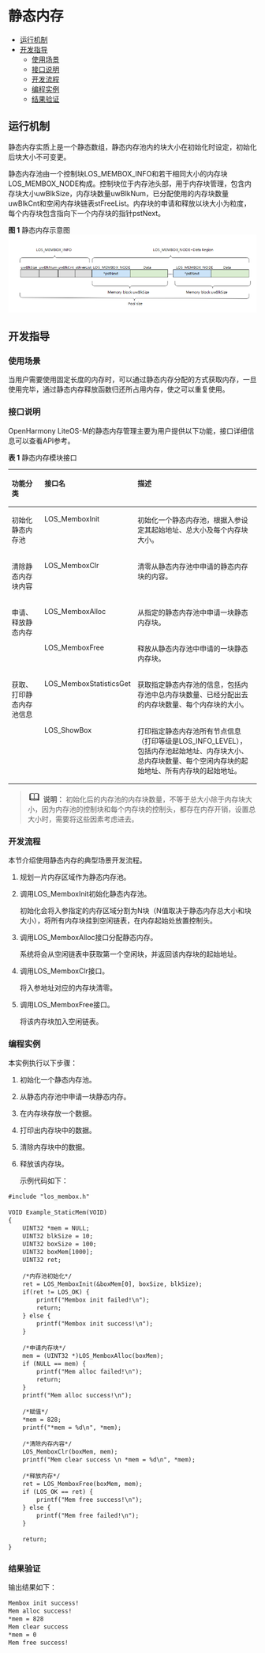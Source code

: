 # 静态内存<a name="ZH-CN_TOPIC_0000001078876516"></a>

-   [运行机制](#section165473517522)
-   [开发指导](#section57511620165218)
    -   [使用场景](#section215474911529)
    -   [接口说明](#section79231214539)
    -   [开发流程](#section1388511316548)
    -   [编程实例](#section17801515105519)
    -   [结果验证](#section11818154112319)


## 运行机制<a name="section165473517522"></a>

静态内存实质上是一个静态数组，静态内存池内的块大小在初始化时设定，初始化后块大小不可变更。

静态内存池由一个控制块LOS\_MEMBOX\_INFO和若干相同大小的内存块LOS\_MEMBOX\_NODE构成。控制块位于内存池头部，用于内存块管理，包含内存块大小uwBlkSize，内存块数量uwBlkNum，已分配使用的内存块数量uwBlkCnt和空闲内存块链表stFreeList。内存块的申请和释放以块大小为粒度，每个内存块包含指向下一个内存块的指针pstNext。

**图 1**  静态内存示意图<a name="fig1081017327364"></a>  
![](figures/静态内存示意图.png "静态内存示意图")

## 开发指导<a name="section57511620165218"></a>

### 使用场景<a name="section215474911529"></a>

当用户需要使用固定长度的内存时，可以通过静态内存分配的方式获取内存，一旦使用完毕，通过静态内存释放函数归还所占用内存，使之可以重复使用。

### 接口说明<a name="section79231214539"></a>

OpenHarmony LiteOS-M的静态内存管理主要为用户提供以下功能，接口详细信息可以查看API参考。

**表 1**  静态内存模块接口

<a name="table1415203765610"></a>
<table><thead align="left"><tr id="row134151837125611"><th class="cellrowborder" valign="top" width="16.19161916191619%" id="mcps1.2.4.1.1"><p id="p16415637105612"><a name="p16415637105612"></a><a name="p16415637105612"></a>功能分类</p>
</th>
<th class="cellrowborder" valign="top" width="22.472247224722473%" id="mcps1.2.4.1.2"><p id="p11415163718562"><a name="p11415163718562"></a><a name="p11415163718562"></a>接口名</p>
</th>
<th class="cellrowborder" valign="top" width="61.33613361336133%" id="mcps1.2.4.1.3"><p id="p1641533755612"><a name="p1641533755612"></a><a name="p1641533755612"></a>描述</p>
</th>
</tr>
</thead>
<tbody><tr id="row0415737175610"><td class="cellrowborder" valign="top" width="16.19161916191619%" headers="mcps1.2.4.1.1 "><p id="p2990613114416"><a name="p2990613114416"></a><a name="p2990613114416"></a>初始化静态内存池</p>
</td>
<td class="cellrowborder" valign="top" width="22.472247224722473%" headers="mcps1.2.4.1.2 "><p id="p169901113194416"><a name="p169901113194416"></a><a name="p169901113194416"></a>LOS_MemboxInit</p>
</td>
<td class="cellrowborder" valign="top" width="61.33613361336133%" headers="mcps1.2.4.1.3 "><p id="p5990113174414"><a name="p5990113174414"></a><a name="p5990113174414"></a>初始化一个静态内存池，根据入参设定其起始地址、总大小及每个内存块大小。</p>
</td>
</tr>
<tr id="row1841519376561"><td class="cellrowborder" valign="top" width="16.19161916191619%" headers="mcps1.2.4.1.1 "><p id="p9367164904413"><a name="p9367164904413"></a><a name="p9367164904413"></a>清除静态内存块内容</p>
</td>
<td class="cellrowborder" valign="top" width="22.472247224722473%" headers="mcps1.2.4.1.2 "><p id="p103671549144411"><a name="p103671549144411"></a><a name="p103671549144411"></a>LOS_MemboxClr</p>
</td>
<td class="cellrowborder" valign="top" width="61.33613361336133%" headers="mcps1.2.4.1.3 "><p id="p18367184916448"><a name="p18367184916448"></a><a name="p18367184916448"></a>清零从静态内存池中申请的静态内存块的内容。</p>
</td>
</tr>
<tr id="row1187514443616"><td class="cellrowborder" rowspan="2" valign="top" width="16.19161916191619%" headers="mcps1.2.4.1.1 "><p id="p64541711458"><a name="p64541711458"></a><a name="p64541711458"></a>申请、释放静态内存</p>
</td>
<td class="cellrowborder" valign="top" width="22.472247224722473%" headers="mcps1.2.4.1.2 "><p id="p84547710452"><a name="p84547710452"></a><a name="p84547710452"></a>LOS_MemboxAlloc</p>
</td>
<td class="cellrowborder" valign="top" width="61.33613361336133%" headers="mcps1.2.4.1.3 "><p id="p5454177164520"><a name="p5454177164520"></a><a name="p5454177164520"></a>从指定的静态内存池中申请一块静态内存块。</p>
</td>
</tr>
<tr id="row1745415527441"><td class="cellrowborder" valign="top" headers="mcps1.2.4.1.1 "><p id="p645457204512"><a name="p645457204512"></a><a name="p645457204512"></a>LOS_MemboxFree</p>
</td>
<td class="cellrowborder" valign="top" headers="mcps1.2.4.1.2 "><p id="p545415704514"><a name="p545415704514"></a><a name="p545415704514"></a>释放从静态内存池中申请的一块静态内存块。</p>
</td>
</tr>
<tr id="row19101718144518"><td class="cellrowborder" rowspan="2" valign="top" width="16.19161916191619%" headers="mcps1.2.4.1.1 "><p id="p15927427144615"><a name="p15927427144615"></a><a name="p15927427144615"></a>获取、打印静态内存池信息</p>
</td>
<td class="cellrowborder" valign="top" width="22.472247224722473%" headers="mcps1.2.4.1.2 "><p id="p792715277464"><a name="p792715277464"></a><a name="p792715277464"></a>LOS_MemboxStatisticsGet</p>
</td>
<td class="cellrowborder" valign="top" width="61.33613361336133%" headers="mcps1.2.4.1.3 "><p id="p139271327114620"><a name="p139271327114620"></a><a name="p139271327114620"></a>获取指定静态内存池的信息，包括内存池中总内存块数量、已经分配出去的内存块数量、每个内存块的大小。</p>
</td>
</tr>
<tr id="row1346314166464"><td class="cellrowborder" valign="top" headers="mcps1.2.4.1.1 "><p id="p8927102754619"><a name="p8927102754619"></a><a name="p8927102754619"></a>LOS_ShowBox</p>
</td>
<td class="cellrowborder" valign="top" headers="mcps1.2.4.1.2 "><p id="p49274279460"><a name="p49274279460"></a><a name="p49274279460"></a>打印指定静态内存池所有节点信息（打印等级是LOS_INFO_LEVEL），包括内存池起始地址、内存块大小、总内存块数量、每个空闲内存块的起始地址、所有内存块的起始地址。</p>
</td>
</tr>
</tbody>
</table>

>![](public_sys-resources/icon-note.gif) **说明：** 
>初始化后的内存池的内存块数量，不等于总大小除于内存块大小，因为内存池的控制块和每个内存块的控制头，都存在内存开销，设置总大小时，需要将这些因素考虑进去。

### 开发流程<a name="section1388511316548"></a>

本节介绍使用静态内存的典型场景开发流程。

1.  规划一片内存区域作为静态内存池。
2.  调用LOS\_MemboxInit初始化静态内存池。

    初始化会将入参指定的内存区域分割为N块（N值取决于静态内存总大小和块大小），将所有内存块挂到空闲链表，在内存起始处放置控制头。

3.  调用LOS\_MemboxAlloc接口分配静态内存。

    系统将会从空闲链表中获取第一个空闲块，并返回该内存块的起始地址。

4.  调用LOS\_MemboxClr接口。

    将入参地址对应的内存块清零。

5.  调用LOS\_MemboxFree接口。

    将该内存块加入空闲链表。


### 编程实例<a name="section17801515105519"></a>

本实例执行以下步骤：

1.  初始化一个静态内存池。
2.  从静态内存池中申请一块静态内存。
3.  在内存块存放一个数据。
4.  打印出内存块中的数据。
5.  清除内存块中的数据。
6.  释放该内存块。

    示例代码如下：


```
#include "los_membox.h"

VOID Example_StaticMem(VOID)
{
    UINT32 *mem = NULL;
    UINT32 blkSize = 10;
    UINT32 boxSize = 100;
    UINT32 boxMem[1000];
    UINT32 ret;

    /*内存池初始化*/
    ret = LOS_MemboxInit(&boxMem[0], boxSize, blkSize);
    if(ret != LOS_OK) {
        printf("Membox init failed!\n");
        return;
    } else {
        printf("Membox init success!\n");
    }

    /*申请内存块*/
    mem = (UINT32 *)LOS_MemboxAlloc(boxMem);
    if (NULL == mem) {
        printf("Mem alloc failed!\n");
        return;
    }
    printf("Mem alloc success!\n");

    /*赋值*/
    *mem = 828;
    printf("*mem = %d\n", *mem);

    /*清除内存内容*/
    LOS_MemboxClr(boxMem, mem);
    printf("Mem clear success \n *mem = %d\n", *mem);

    /*释放内存*/
    ret = LOS_MemboxFree(boxMem, mem);
    if (LOS_OK == ret) {
        printf("Mem free success!\n");
    } else {
        printf("Mem free failed!\n");
    }

    return;
}
```

### 结果验证<a name="section11818154112319"></a>

输出结果如下：

```
Membox init success!
Mem alloc success!
*mem = 828
Mem clear success   
*mem = 0
Mem free success!
```

